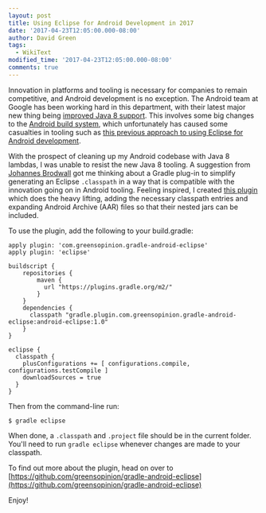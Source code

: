 ```yaml
---
layout: post
title: Using Eclipse for Android Development in 2017
date: '2017-04-23T12:05:00.000-08:00'
author: David Green
tags:
  - WikiText
modified_time: '2017-04-23T12:05:00.000-08:00'
comments: true
---
```


Innovation in platforms and tooling is necessary for companies to remain competitive, and Android development is no exception.  The Android team at Google has been working hard in this department, with their latest major new thing being [improved Java 8 support](https://android-developers.googleblog.com/2017/03/future-of-java-8-language-feature.html).  This involves some big changes to the [Android build system](http://tools.android.com/tech-docs/new-build-system), which unfortunately has caused some casualties in tooling such as [this previous approach to using Eclipse for Android development](/2016/05/15/eclipse-for-android-development.html).

With the prospect of cleaning up my Android codebase with Java 8 lambdas, I was unable to resist the new Java 8 tooling.  A suggestion from [Johannes Brodwall](http://johannesbrodwall.com/) got me thinking about a Gradle plug-in to simplify generating an Eclipse `.classpath` in a way that is compatible with the innovation going on in Android tooling.  Feeling inspired, I created [this plugin](https://github.com/greensopinion/gradle-android-eclipse) which does the heavy lifting, adding the necessary classpath entries and expanding Android Archive (AAR) files so that their nested jars can be included.

To use the plugin, add the following to your build.gradle:

    apply plugin: 'com.greensopinion.gradle-android-eclipse'
    apply plugin: 'eclipse'

	buildscript {
	    repositories {
	        maven {
	          url "https://plugins.gradle.org/m2/"
	        }
	    }
	    dependencies {
	      classpath "gradle.plugin.com.greensopinion.gradle-android-eclipse:android-eclipse:1.0"
	    }
	}

	eclipse {
	  classpath {
	    plusConfigurations += [ configurations.compile, configurations.testCompile ]
	    downloadSources = true
	  }
	}

Then from the command-line run:

    $ gradle eclipse

When done, a `.classpath` and `.project` file should be in the current folder.  You'll need to run `gradle eclipse` whenever changes are made to your classpath.

To find out more about the plugin, head on over to [https://github.com/greensopinion/gradle-android-eclipse](https://github.com/greensopinion/gradle-android-eclipse)

Enjoy!
